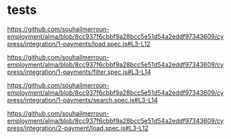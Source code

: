 # tests

https://github.com/souhailmerroun-employment/alma/blob/8cc937f6cbbf9a28bcc5e51d54a2eddf97343609/cypress/integration/1-payments/load.spec.js#L3-L12

https://github.com/souhailmerroun-employment/alma/blob/8cc937f6cbbf9a28bcc5e51d54a2eddf97343609/cypress/integration/1-payments/filter.spec.js#L3-L14

https://github.com/souhailmerroun-employment/alma/blob/8cc937f6cbbf9a28bcc5e51d54a2eddf97343609/cypress/integration/1-payments/search.spec.js#L3-L14

https://github.com/souhailmerroun-employment/alma/blob/8cc937f6cbbf9a28bcc5e51d54a2eddf97343609/cypress/integration/2-payment/load.spec.js#L3-L12